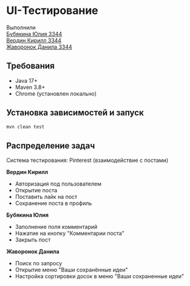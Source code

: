 # UI-Тестирование

Выполнили <br />
[Бубякина Юлия 3344](https://github.com/bubyashek) <br />
[Вердин Кирилл 3344](https://github.com/VerdinKirill) <br />
[Жаворонок Данила 3344](https://github.com/Ledatu) <br />

## Требования

- Java 17+
- Maven 3.8+
- Chrome (установлен локально)

## Установка зависимостей и запуск

```bash
mvn clean test
```

## Распределение задач

Система тестирования: Pinterest (взаимодействие с постами)<br />

**Вердин Кирилл**

* Авторизация под пользователем
* Открытие поста
* Поставить лайк на пост
* Сохранение поста в профиль

**Бубякина Юлия**

* Заполнение поля комментарий
* Нажатие на кнопку "Комментарии поста"
* Закрыть пост

**Жаворонок Данила**

* Поиск по запросу
* Открытие меню "Ваши сохранённые идеи"
* Наcтройка сортировки досок в меню "Ваши сохраненные идеи"
